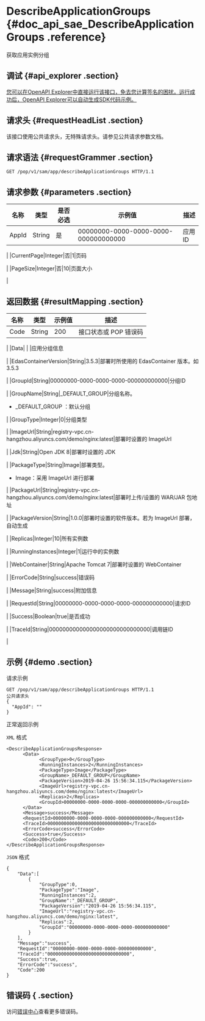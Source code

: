 # DescribeApplicationGroups {#doc_api_sae_DescribeApplicationGroups .reference}

获取应用实例分组

## 调试 {#api_explorer .section}

[您可以在OpenAPI Explorer中直接运行该接口，免去您计算签名的困扰。运行成功后，OpenAPI Explorer可以自动生成SDK代码示例。](https://api.aliyun.com/#product=sae&api=DescribeApplicationGroups&type=ROA&version=2019-05-06)

## 请求头 {#requestHeadList .section}

该接口使用公共请求头，无特殊请求头。请参见公共请求参数文档。

## 请求语法 {#requestGrammer .section}

```
GET /pop/v1/sam/app/describeApplicationGroups HTTP/1.1
```

## 请求参数 {#parameters .section}

|名称|类型|是否必选|示例值|描述|
|--|--|----|---|--|
|AppId|String|是|00000000-0000-0000-0000-000000000000|应用ID

 |
|CurrentPage|Integer|否|1|页码

 |
|PageSize|Integer|否|10|页面大小

 |

## 返回数据 {#resultMapping .section}

|名称|类型|示例值|描述|
|--|--|---|--|
|Code|String|200|接口状态或 POP 错误码

 |
|Data| | |应用分组信息

 |
|EdasContainerVersion|String|3.5.3|部署时所使用的 EdasContainer 版本。如3.5.3

 |
|GroupId|String|00000000-0000-0000-0000-000000000000|分组ID

 |
|GroupName|String|\_DEFAULT\_GROUP|分组名称。

 -   \_DEFAULT\_GROUP ：默认分组

 |
|GroupType|Integer|0|分组类型

 |
|ImageUrl|String|registry-vpc.cn-hangzhou.aliyuncs.com/demo/nginx:latest|部署时设置的 ImageUrl

 |
|Jdk|String|Open JDK 8|部署时设置的 JDK

 |
|PackageType|String|Image|部署类型。

 -   Image：采用 ImageUrl 进行部署

 |
|PackageUrl|String|registry-vpc.cn-hangzhou.aliyuncs.com/demo/nginx:latest|部署时上传/设置的 WAR/JAR 包地址

 |
|PackageVersion|String|1.0.0|部署时设置的软件版本。若为 ImageUrl 部署，自动生成

 |
|Replicas|Integer|10|所有实例数

 |
|RunningInstances|Integer|1|运行中的实例数

 |
|WebContainer|String|Apache Tomcat 7|部署时设置的 WebContainer

 |
|ErrorCode|String|success|错误码

 |
|Message|String|success|附加信息

 |
|RequestId|String|00000000-0000-0000-0000-000000000000|请求ID

 |
|Success|Boolean|true|是否成功

 |
|TraceId|String|000000000000000000000000000000|调用链ID

 |

## 示例 {#demo .section}

请求示例

``` {#request_demo}
GET /pop/v1/sam/app/describeApplicationGroups HTTP/1.1
公共请求头
{
  "AppId": ""
}
```

正常返回示例

`XML` 格式

``` {#xml_return_success_demo}
<DescribeApplicationGroupsResponse>
	  <Data>
		    <GroupType>0</GroupType>
		    <RunningInstances>2</RunningInstances>
		    <PackageType>Image</PackageType>
		    <GroupName>_DEFAULT_GROUP</GroupName>
		    <PackageVersion>2019-04-26 15:56:34.115</PackageVersion>
		    <ImageUrl>registry-vpc.cn-hangzhou.aliyuncs.com/demo/nginx:latest</ImageUrl>
		    <Replicas>2</Replicas>
		    <GroupId>00000000-0000-0000-0000-000000000000</GroupId>
	  </Data>
	  <Message>success</Message>
	  <RequestId>00000000-0000-0000-0000-000000000000</RequestId>
	  <TraceId>000000000000000000000000000000</TraceId>
	  <ErrorCode>success</ErrorCode>
	  <Success>true</Success>
	  <Code>200</Code>
</DescribeApplicationGroupsResponse>
```

`JSON` 格式

``` {#json_return_success_demo}
{
	"Data":[
		{
			"GroupType":0,
			"PackageType":"Image",
			"RunningInstances":2,
			"GroupName":"_DEFAULT_GROUP",
			"PackageVersion":"2019-04-26 15:56:34.115",
			"ImageUrl":"registry-vpc.cn-hangzhou.aliyuncs.com/demo/nginx:latest",
			"Replicas":2,
			"GroupId":"00000000-0000-0000-0000-000000000000"
		}
	],
	"Message":"success",
	"RequestId":"00000000-0000-0000-0000-000000000000",
	"TraceId":"000000000000000000000000000000",
	"Success":true,
	"ErrorCode":"success",
	"Code":200
}
```

## 错误码 { .section}

访问[错误中心](https://error-center.aliyun.com/status/product/sae)查看更多错误码。

